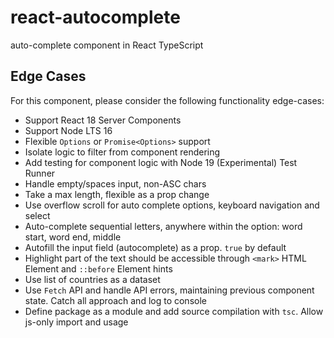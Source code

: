 # react-autocomplete

auto-complete component in React TypeScript

## Edge Cases

For this component, please consider the following functionality edge-cases:

- Support React 18 Server Components
- Support Node LTS 16
- Flexible `Options` or `Promise<Options>` support
- Isolate logic to filter from component rendering
- Add testing for component logic with Node 19 (Experimental) Test Runner
- Handle empty/spaces input, non-ASC chars
- Take a max length, flexible as a prop change
- Use overflow scroll for auto complete options, keyboard navigation and select
- Auto-complete sequential letters, anywhere within the option: word start, word end, middle
- Autofill the input field (autocomplete) as a prop. `true` by default
- Highlight part of the text should be accessible through `<mark>` HTML Element and `::before` Element hints
- Use list of countries as a dataset
- Use `Fetch` API and handle API errors, maintaining previous component state. Catch all approach and log to console
- Define package as a module and add source compilation with `tsc`. Allow js-only import and usage
